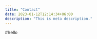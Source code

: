 ```yaml
---
title: "Contact"
date: 2023-01-12T12:14:34+06:00
description: "This is meta description."
---
```


#hello